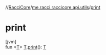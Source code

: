 //[RacciCore](../../index.md)/[me.racci.raccicore.api.utils](index.md)/[print](print.md)

# print

[jvm]\
fun &lt;[T](print.md)&gt; [T](print.md).[print](print.md)(): [T](print.md)
